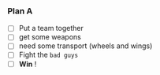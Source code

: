 ### Plan A

- [ ] Put a team together
- [ ] get some weapons
- [ ] need some transport (wheels and wings)
- [ ] Fight the  `bad guys`
- [ ] **Win** !
